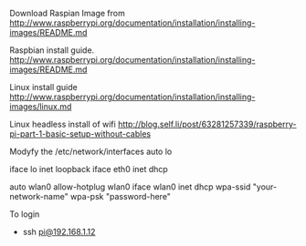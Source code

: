 Download Raspian Image from 
http://www.raspberrypi.org/documentation/installation/installing-images/README.md

Raspbian install guide.
http://www.raspberrypi.org/documentation/installation/installing-images/README.md

Linux install guide 
http://www.raspberrypi.org/documentation/installation/installing-images/linux.md

Linux headless install of wifi
http://blog.self.li/post/63281257339/raspberry-pi-part-1-basic-setup-without-cables

Modyfy the /etc/network/interfaces
  auto lo
  
  iface lo inet loopback
  iface eth0 inet dhcp
  
  auto wlan0
  allow-hotplug wlan0
  iface wlan0 inet dhcp
  wpa-ssid "your-network-name"
  wpa-psk "password-here"

To login
 * ssh pi@192.168.1.12 
